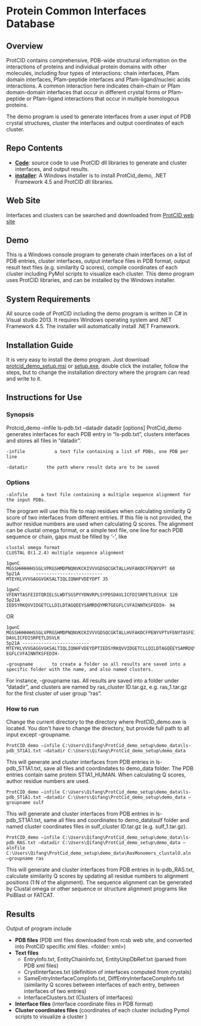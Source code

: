 # Protein Common Interfaces Database

## Overview
ProtCID contains comprehensive, PDB-wide structural information on the interactions of proteins and individual protein domains with other molecules, including four types of interactions: chain interfaces, Pfam domain interfaces, Pfam-peptide interfaces and Pfam-ligand/nucleic acids interactions. A common interaction here indicates chain-chain or Pfam domain-domain interfaces that occur in different crystal forms or Pfam-peptide or Pfam-ligand interactions that occur in multiple homologous proteins.

The demo program is used to generate interfaces from a user input of PDB crystal structures, cluster the interfaces and output coordinates of each cluster.

## Repo Contents
-	[**Code**](httpshttps://github.com/DunbrackLab/ProtCID_demo/ProtCid_demo): source code to use ProtCID dll libraries to generate and cluster interfaces, and output results.
-	[**installer**](httpshttps://github.com/DunbrackLab/ProtCID_demo/ProtCid_demo_setup): A Windows installer is to install ProtCid_demo, .NET Framework 4.5 and ProtCID dll libraries. 

## Web Site
Interfaces and clusters can be searched and downloaded from [ProtCID web site](http://dunbrack2.fccc.edu/protcid)

## Demo
This is a Windows console program to generate chain interfaces on a list of PDB entries, cluster interfaces, output interface files in PDB format, output result text files (e.g. similarity Q scores), compile coordinates of each cluster including PyMol scripts to visualize each cluster. 
This demo program uses ProtCID libraries, and can be installed by the Windows installer.    

## System Requirements
All source code of ProtCID including the demo program is written in C# in Visual studio 2013. It requires Windows operating system and .NET Framework 4.5. The installer will automatically install .NET Framework. 

## Installation Guide
It is very easy to install the demo program. Just download [protcid_demo_setup.msi](https://github.com/DunbrackLab/ProtCID_demo/tree/master/ProtCid_demo_setup/Release) 
or [setup.exe](https://github.com/DunbrackLab/ProtCID_demo/tree/master/ProtCid_demo_setup/Release), double click the installer, follow the steps, but to change the installation directory where the program can read and write to it.  

## Instructions for Use

### Synopsis
Protcid_demo –infile ls-pdb.txt –datadir datadir [options]
ProtCid_demo generates interfaces for each PDB entry in “ls-pdb.txt”, clusters interfaces and stores all files in “datadir”. 
```
-infile           a text file containing a list of PDBs, one PDB per line 
```  
```
-datadir       the path where result data are to be saved
```

### Options
```
-alnfile     a text file containing a multiple sequence alignment for the input PDBs. 
```
The program will use this file to map residues when calculating similarity Q score of two interfaces from different entries. If this file is not provided, the author residue numbers are used when calculating Q scores. The alignment can be clustal omega format, or a simple text file, one line for each PDB sequence or chain, gaps must be filled by ‘-’, like 
    
```
clustal omega format
CLUSTAL O(1.2.4) multiple sequence alignment
        
1gwnC      MGSSHHHHHHSSGLVPRGSHMDPNQNVKCKIVVVGDSQCGKTALLHVFAKDCFPENYVPT	60
5p21A      -------------------------MTEYKLVVVGAGGVGKSALTIQLIQNHFVDEYDPT	35                                                                                  

1gwnC      VFENYTASFEIDTQRIELSLWDTSGSPYYDNVRPLSYPDSDAVLICFDISRPETLDSVLK	120
5p21A      IEDSYRKQVVIDGETCLLDILDTAGQEEYSAMRDQYMRTGEGFLCVFAINNTKSFEDIH-	94        
```         
OR        
```
1gwnC MGSSHHHHHHSSGLVPRGSHMDPNQNVKCKIVVVGDSQCGKTALLHVFAKDCFPENYVPTVFENYTASFEIDTQRIELSLWDTSGSPYYDNVRPLSYPDS DAVLICFDISRPETLDSVLK
5p21A -------------------------MTEYKLVVVGAGGVGKSALTIQLIQNHFVDEYDPTIEDSYRKQVVIDGETCLLDILDTAGQEEYSAMRDQYMRTG EGFLCVFAINNTKSFEDIH- 
```
```
-groupname       to create a folder so all results are saved into a specific folder with the name, and also named clusters. 
```
For instance, -groupname ras. All results are saved into a folder under “datadir”, and clusters are named by ras_cluster ID.tar.gz, e.g. ras_1.tar.gz for the first cluster of user group “ras”. 

### How to run 
Change the current directory to the directory where ProtCID_demo.exe is located. You don't have to change the directory, but provide full path to all input except -groupname. 
```
ProtCID_demo –infile C:\Users\Qifang\ProtCid_demo_setup\demo_data\ls-pdb_ST1A1.txt –datadir C:\Users\Qifang\ProtCid_demo_setup\demo_data 
```
This will generate and cluster interfaces from PDB entries in ls-pdb_ST1A1.txt, save all files and coordindates to demo_data folder. The PDB entries contain same protein ST1A1_HUMAN. When calculating Q scores, author residue numbers are used. 
```
ProtCID_demo –infile C:\Users\Qifang\ProtCid_demo_setup\demo_data\ls-pdb_ST1A1.txt –datadir C:\Users\Qifang\ProtCid_demo_setup\demo_data –groupname sulf
```
This will generate and cluster interfaces from PDB entries in ls-pdb_ST1A1.txt, same all files and coordinates to demo_data\sulf folder and named cluster coordinates files in sulf_cluster ID.tar.gz (e.g. sulf_1.tar.gz).
```
ProtCID_demo –infile C:\Users\Qifang\ProtCid_demo_setup\demo_data\ls-pdb_RAS.txt –datadir C:\Users\Qifang\ProtCid_demo_setup\demo_data –alnfile C:\Users\Qifang\ProtCid_demo_setup\demo_data\RasMonomers_clustalO.aln –groupname ras
```
This will generate and cluster interfaces from PDB entries in ls-pdb_RAS.txt, calculate similarity Q scores by updating all residue numbers to alignment positions (1:N of the alignment). The sequence alignment can be generated by Clustal omega or  other sequence or structure alignment programs like PsiBlast or FATCAT. 

## Results
Output of program include
- **PDB files** (PDB xml files downloaded from rcsb web site, and converted into ProtCID specific xml files. <folder: xml>)
- **Text files**
   - EntryInfo.txt, EntityChainInfo.txt, EntityUnpDbRef.txt (parsed from PDB xml files)
   - CrystInterfaces.txt (definition of interfaces computed from crystals)
   - SameEntryInterfaceCompInfo.txt, DiffEntryInterfaceCompInfo.txt (similarity Q scores between interfaces of each entry, between interfaces of two entries)
    - InterfaceClusters.txt (Clusters of interfaces)
- **Interface files** (interface coordinate files in PDB format)
- **Cluster coordinates files**  (coordinates of each cluster including Pymol scripts to visualize a cluster )


